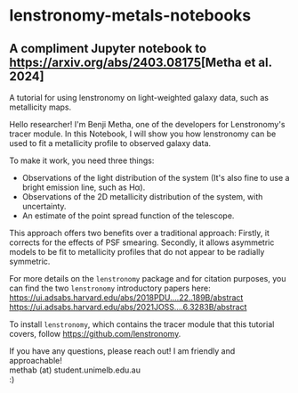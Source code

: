 # lenstronomy-metals-notebooks
## A compliment Jupyter notebook to <https://arxiv.org/abs/2403.08175>[Metha et al. 2024]
A tutorial for using lenstronomy on light-weighted galaxy data, such as metallicity maps. 

Hello researcher! I'm Benji Metha, one of the developers for Lenstronomy's tracer module. In this Notebook, I will show you how lenstronomy can be used to fit a metallicity profile to observed galaxy data.

To make it work, you need three things:

* Observations of the light distribution of the system (It's also fine to use a bright emission line, such as Hα).
* Observations of the 2D metallicity distribution of the system, with uncertainty.
* An estimate of the point spread function of the telescope.

This approach offers two benefits over a traditional approach: Firstly, it corrects for the effects of PSF smearing. Secondly, it allows asymmetric models to be fit to metallicity profiles that do not appear to be radially symmetric.

For more details on the `lenstronomy` package and for citation purposes, you can find the two `lenstronomy` introductory papers here:  
<https://ui.adsabs.harvard.edu/abs/2018PDU....22..189B/abstract>  
<https://ui.adsabs.harvard.edu/abs/2021JOSS....6.3283B/abstract>

To install `lenstronomy`, which contains the tracer module that this tutorial covers, follow <https://github.com/lenstronomy>.

If you have any questions, please reach out! I am friendly and approachable!  
methab (at) student.unimelb.edu.au   
:) 
